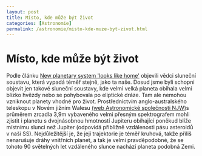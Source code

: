 ```yaml
---
layout: post
title: Místo, kde může být život
categories: [Astronomie]
permalink: /astronomie/misto-kde-muze-byt-zivot.html
---
```

# Místo, kde může být život

Podle článku [New planetary system 'looks like home'](http://www.newscientist.com/news/news.jsp?id=ns99993906) objevili vědci sluneční soustavu, která vypadá téměř stejně, jako ta naše. Dosud jsme byli schopni objevit jen takové sluneční soustavy, kde velmi velká planeta obíhala velmi blízko hvězdy nebo se pohybovala po eliptické dráze. Tam ale nemohou vzniknout planety vhodné pro život. Prostřednictvím anglo-australského teleskopu v Novém jižním Walesu [(web Astronomické společnosti NJW)](http://www.asnsw.com/)s průměrem zrcadla 3,9m vybaveného velmi přesným spektrografem mohli zjistit i planetu s dvojnásobnou hmotností Jupiteru obíhající poněkud blíže místnímu slunci než Jupiter (odpovídá přibližně vzdálenosti pásu asteroidů v naší SS). Nejdůležitější je, že její trajektorie je téměř kruhová, takže příliš nenarušuje dráhy vnitřních planet, a tak je velmi pravděpodobné, že se tohoto 90 světelných let vzdáleného slunce nachází planeta podobná Zemi.

